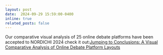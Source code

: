 ```yaml
---
layout: post
date:  2024-09-29 15:59:00-0400
inline: true
related_posts: false
---
```


Our comparative visual analysis of 25 online debate platforms have been accepted to NORDICHI 2024 check it out:[Jumping to Conclusions: A Visual Comparative Analysis of Online Debate Platform Layouts](https://osf.io/ywbzp/)
